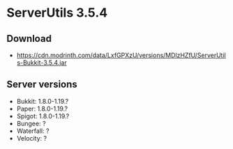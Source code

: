 # ServerUtils 3.5.4

## Download
- https://cdn.modrinth.com/data/LxfGPXzU/versions/MDlzHZfU/ServerUtils-Bukkit-3.5.4.jar

## Server versions
- Bukkit: 1.8.0-1.19.?
- Paper: 1.8.0-1.19.?
- Spigot: 1.8.0-1.19.?
- Bungee: ?
- Waterfall: ?
- Velocity: ?